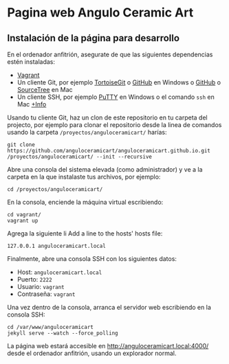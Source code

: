 # Pagina web Angulo Ceramic Art

## Instalación de la página para desarrollo

En el ordenador anfitrión, asegurate de que las siguientes dependencias estén instaladas:
 - [Vagrant]
 - Un cliente Git, por ejemplo [TortoiseGit] o [GitHub][GitHub-Windows] en Windows o [GitHub][GitHub-Mac] o [SourceTree] en Mac
 - Un cliente SSH, por ejemplo [PuTTY] en Windows o el comando `ssh` en Mac [+Info][SSH-Mac]

Usando tu cliente Git, haz un clon de este repositorio en tu carpeta del projecto, por ejemplo para clonar el 
repositorio desde la linea de comandos usando la carpeta `/proyectos/anguloceramicart/` harías:

    git clone https://github.com/anguloceramicart/anguloceramicart.github.io.git /proyectos/anguloceramicart/ --init --recursive

Abre una consola del sistema elevada (como administrador) y ve a la carpeta en la que instalaste tus archivos, por
ejemplo: 

    cd /proyectos/anguloceramicart/

En la consola, enciende la máquina virtual escribiendo:

    cd vagrant/
    vagrant up

Agrega la siguiente li
Add a line to the hosts' hosts file:

    127.0.0.1 anguloceramicart.local

Finalmente, abre una consola SSH con los siguientes datos:
 - Host: `anguloceramicart.local`
 - Puerto: `2222`
 - Usuario: `vagrant` 
 - Contraseña: `vagrant`

Una vez dentro de la consola, arranca el servidor web escribiendo en la consola SSH:

    cd /var/www/anguloceramicart
    jekyll serve --watch --force_polling

La página web estará accesible en http://anguloceramicart.local:4000/ desde el ordenador anfitrión, usando un explorador
normal.

[Vagrant]:        https://www.vagrantup.com/downloads.html
[TortoiseGit]:    https://code.google.com/p/tortoisegit/wiki/Download
[GitHub-Windows]: https://windows.github.com
[GitHub-Mac]:     https://mac.github.com
[PuTTY]:          http://www.chiark.greenend.org.uk/~sgtatham/putty/download.html
[SSH-Mac]:        http://accc.uic.edu/answer/how-do-i-use-ssh-and-sftp-mac-os-x
[SourceTree]:     http://www.sourcetreeapp.com/
